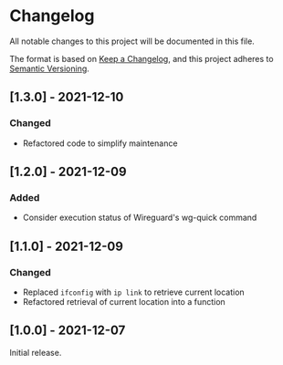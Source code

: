 # Changelog

All notable changes to this project will be documented in this file.

The format is based on [Keep a Changelog](https://keepachangelog.com/en/1.0.0/), and this project adheres to [Semantic Versioning](https://semver.org/spec/v2.0.0.html).

## [1.3.0] - 2021-12-10

### Changed

- Refactored code to simplify maintenance

## [1.2.0] - 2021-12-09

### Added

- Consider execution status of Wireguard's wg-quick command

## [1.1.0] - 2021-12-09

### Changed

- Replaced `ifconfig` with `ip link` to retrieve current location
- Refactored retrieval of current location into a function

## [1.0.0] - 2021-12-07

Initial release.
